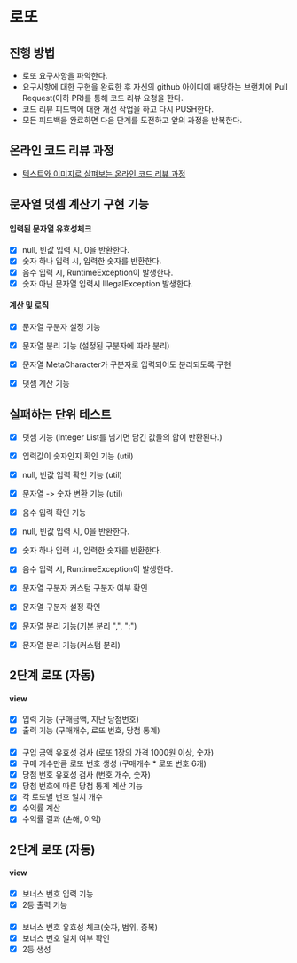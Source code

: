 # 로또
## 진행 방법
* 로또 요구사항을 파악한다.
* 요구사항에 대한 구현을 완료한 후 자신의 github 아이디에 해당하는 브랜치에 Pull Request(이하 PR)를 통해 코드 리뷰 요청을 한다.
* 코드 리뷰 피드백에 대한 개선 작업을 하고 다시 PUSH한다.
* 모든 피드백을 완료하면 다음 단계를 도전하고 앞의 과정을 반복한다.

## 온라인 코드 리뷰 과정
* [텍스트와 이미지로 살펴보는 온라인 코드 리뷰 과정](https://github.com/next-step/nextstep-docs/tree/master/codereview)

## 문자열 덧셈 계산기 구현 기능
#### 입력된 문자열 유효성체크 
* [X] null, 빈값 입력 시, 0을 반환한다.
* [X] 숫자 하나 입력 시, 입력한 숫자를 반환한다. 
* [X] 음수 입력 시, RuntimeException이 발생한다. 
* [X] 숫자 아닌 문자열 입력시 IllegalException 발생한다. 

#### 계산 및 로직 
* [X] 문자열 구분자 설정 기능
* [X] 문자열 분리 기능 (설정된 구분자에 따라 분리)
* [X] 문자열 MetaCharacter가 구분자로 입력되어도 분리되도록 구현

* [X] 덧셈 계산 기능

## 실패하는 단위 테스트
* [X] 덧셈 기능 (Integer List를 넘기면 담긴 값들의 합이 반환된다.)
* [X] 입력값이 숫자인지 확인 기능 (util)
* [X] null, 빈값 입력 확인 기능 (util)
* [X] 문자열 -> 숫자 변환 기능 (util)

* [X] 음수 입력 확인 기능 
* [X] null, 빈값 입력 시, 0을 반환한다.
* [X] 숫자 하나 입력 시, 입력한 숫자를 반환한다. 
* [X] 음수 입력 시, RuntimeException이 발생한다. 

* [X] 문자열 구분자 커스텀 구분자 여부 확인
* [X] 문자열 구분자 설정 확인
* [X] 문자열 분리 기능(기본 분리 ",", ":")
* [X] 문자열 분리 기능(커스텀 분리)

## 2단계 로또 (자동)
#### view
* [X] 입력 기능 (구매금액, 지난 당첨번호)
* [X] 출력 기능 (구매개수, 로또 번호, 당첨 통계)

#### 
* [X] 구입 금액 유효성 검사 (로또 1장의 가격 1000원 이상, 숫자)
* [X] 구매 개수만큼 로또 번호 생성 (구매개수 * 로또 번호 6개)
* [X] 당첨 번호 유효성 검사 (번호 개수, 숫자)
* [X] 당첨 번호에 따른 당첨 통계 계산 기능
* [X] 각 로또별 번호 일치 개수 
* [X] 수익률 계산
* [X] 수익률 결과 (손해, 이익)

## 2단계 로또 (자동)
#### view
* [X] 보너스 번호 입력 기능 
* [X] 2등 출력 기능

#### 
* [X] 보너스 번호 유효성 체크(숫자, 범위, 중복)
* [X] 보너스 번호 일치 여부 확인
* [X] 2등 생성
